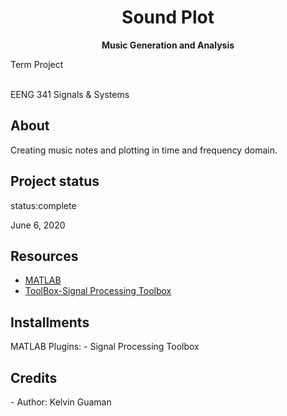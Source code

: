 
<h1 align="center">Sound Plot</h1>
  <p align="center"><strong>Music Generation and Analysis </strong>
  <p> Term Project</p>
   <br>EENG 341 Signals & Systems </p>
   

  <h2>About</h2>
 Creating music notes and plotting in time and frequency domain.



<h2>Project status</h2>
 status:complete 
 <p>June 6, 2020</p>
 
<h2>Resources</h2>
<ul>
  <li><a href="https://www.mathworks.com/products/matlab.html" target="_blank">MATLAB</a></li>
  <li><a href="https://www.mathworks.com/help/signal/referencelist.html?type=app&s_tid=CRUX_topnav" target="_blank">ToolBox-Signal Processing Toolbox</a></li>
</ul> 
<h2>Installments</h2>
MATLAB
Plugins:
	- Signal Processing Toolbox

<h2>Credits</h2>
- Author: Kelvin Guaman
